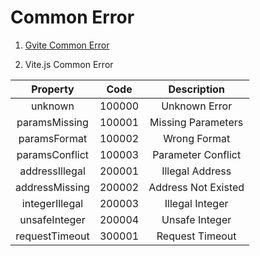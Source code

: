 # Common Error

1. [Gvite Common Error](https://docs.vite.org/go-vite/api/rpc/#common-rpc-errors)

2. Vite.js Common Error

| Property | Code | Description |
|:-----:|:-------:|:--------:|
| unknown | 100000 | Unknown Error |
| paramsMissing | 100001 | Missing Parameters |
| paramsFormat | 100002 | Wrong Format |
| paramsConflict | 100003 | Parameter Conflict |
| addressIllegal | 200001 | Illegal Address |
| addressMissing | 200002 | Address Not Existed |
| integerIllegal | 200003 | Illegal Integer |
| unsafeInteger | 200004 | Unsafe Integer |
| requestTimeout | 300001 | Request Timeout |
